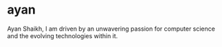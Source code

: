 # ayan
Ayan Shaikh, I am driven by an unwavering passion for computer science and the evolving technologies within it. 
